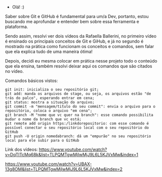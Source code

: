 - Olá! :)

Saber sobre Git e GitHub é fundamental para um/a Dev, portanto, estou buscando me aprofundar e entender bem sobre essa ferramenta e plataforma. 

Sendo assim, resolvi ver dois vídeos da Rafaella Ballerini, no primeiro vídeo é ensinado os principais conceitos de Git e GiHub, e já no segundo é mostrado na prática como funcionam os conceitos e comandos, sem falar que ela explica tudo de uma maneira ótima! 

Depois, decidi eu mesma colocar em prática nesse projeto todo o conteúdo que ela ensina, também resolvi deixar aqui os comandos que são citados no vídeo. 


Comandos básicos vistos:

    git init: inicializa o seu repositório git;
    git add: manda os arquivos de stage, ou seja, os arquivos estão "de trás do palco", esperando entrar em cena; 
    git status: mostra a situação do arquivo;
    git commit -m "mensagem/titulo do seu commit": envia o arquivo para o repositório, coloca o arquivo "em cena";
    git branch -M "nome que vc quer na branch": esse comando possibilita mudar o nome da branch que vc está;
    git remote add origin https:/linkdorepositorio: com esse comando é possível conectar o seu repositório local com o seu repositório do GitHub 
    git push -U origin nomedabranch: dá um "empurão" no seu repositório local para ele subir para o GitHub


Link dos vídeos: 
https://www.youtube.com/watch?v=DqTITcMq68k&list=TLPQMTgwMjIwMjJ9L6L5KJVxMw&index=1 

https://www.youtube.com/watch?v=UBAX-13g8OM&list=TLPQMTgwMjIwMjJ9L6L5KJVxMw&index=2

